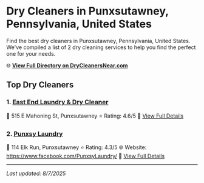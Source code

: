 # Dry Cleaners in Punxsutawney, Pennsylvania, United States

Find the best dry cleaners in Punxsutawney, Pennsylvania, United States. We've compiled a list of 2 dry cleaning services to help you find the perfect one for your needs.

🌐 **[View Full Directory on DryCleanersNear.com](https://drycleanersnear.com/city/US/Pennsylvania/Punxsutawney)**

## Top Dry Cleaners

### 1. [East End Laundry & Dry Cleaner](https://drycleanersnear.com/dryCleaner/686735a7bb1702f4ee39b0b3/east-end-laundry-dry-cleaner)
📍 515 E Mahoning St, Punxsutawney
⭐ Rating: 4.6/5
🔗 [View Full Details](https://drycleanersnear.com/dryCleaner/686735a7bb1702f4ee39b0b3/east-end-laundry-dry-cleaner)

### 2. [Punxsy Laundry](https://drycleanersnear.com/dryCleaner/686735abbb1702f4ee39b0e7/punxsy-laundry)
📍 114 Elk Run, Punxsutawney
⭐ Rating: 4.3/5
🌐 Website: https://www.facebook.com/PunxsyLaundry/
🔗 [View Full Details](https://drycleanersnear.com/dryCleaner/686735abbb1702f4ee39b0e7/punxsy-laundry)


---

*Last updated: 8/7/2025*
